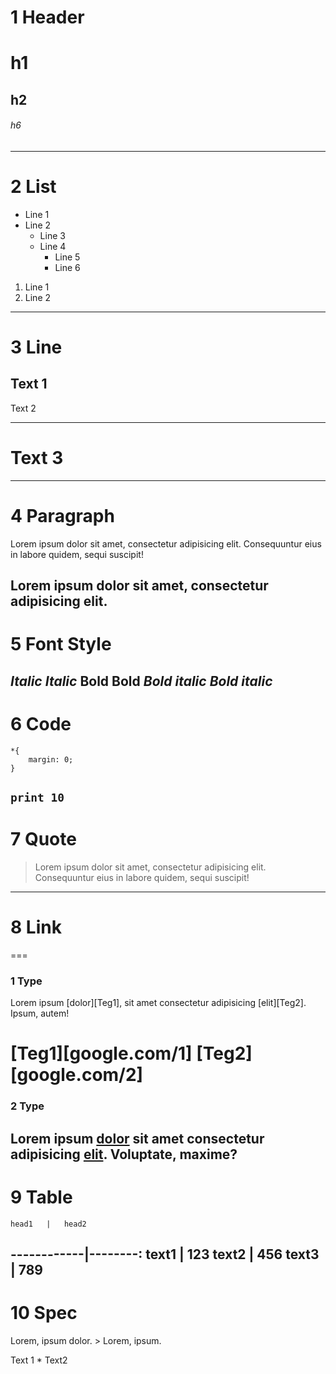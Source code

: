 # 1 Header
# h1
## h2
###### h6
---
# 2 List
* Line 1
* Line 2
	+ Line 3
	+ Line 4
		- Line 5
		- Line 6

1. Line 1
2. Line 2
---
# 3 Line 
Text 1 
----
Text 2
****
Text 3
===
---
# 4 Paragraph
Lorem ipsum dolor sit amet, consectetur adipisicing elit.
Consequuntur eius in labore quidem, sequi suscipit!

Lorem ipsum dolor sit amet, consectetur adipisicing elit.
---
# 5 Font Style
*Italic*
_Italic_
**Bold**
__Bold__
***Bold italic***
___Bold italic___
---
# 6 Code 
```
*{
    margin: 0;
}
```

`print 10`
---
# 7 Quote
> Lorem ipsum dolor sit amet, consectetur adipisicing elit. Consequuntur eius in labore quidem, sequi suscipit! 
---
# 8 Link
===
### 1 Type
Lorem ipsum [dolor][Teg1], sit amet consectetur adipisicing [elit][Teg2]. Ipsum, autem!

[Teg1][google.com/1]
[Teg2][google.com/2]
===
### 2 Type
Lorem ipsum [dolor](google.com/1 "Obout dolor") sit amet consectetur adipisicing [elit](google.com/2 "Obout elti"). Voluptate, maxime?
---
# 9 Table
	head1	|	head2
------------|--------:
text1		|	123
text2		|	456
text3		|	789
---
# 10 Spec
Lorem, ipsum dolor. \> Lorem, ipsum.

Text 1 \* Text2